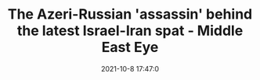 ---
"title": "The Azeri-Russian 'assassin' behind the latest Israel-Iran spat - Middle East Eye"
"date": "2021-10-8 17:47:0"
"feed_name": "GOOGLENEWSINDUSTRIAL"
"feed_website": "https://news.google.com/search?q=industrial%2Bincident&hl=en-US&gl=US&ceid=US:en"
"feed_rss": "https://news.google.com/rss/search?q=industrial%2Bincident&hl=en-US&gl=US&ceid=US:en"
"link": "https://www.middleeasteye.net/news/israel-iran-tensions-azeri-russian-assassin-latest-spat"
"source": "{'href': 'https://www.middleeasteye.net', 'title': 'Middle East Eye'}"
"file": "_posts/2021-1-1-bc09e45217179c6ed77909de6dcfe5b77bfdcb1c.md"
"accident": "0"
"drilling": "0"
"dead": "0"
"injured": "0"
"arrested": "0"
"place": "unknown place"
"where": "unknown site"
"causes": "unknown"
"place_uri": "unknown place"
---